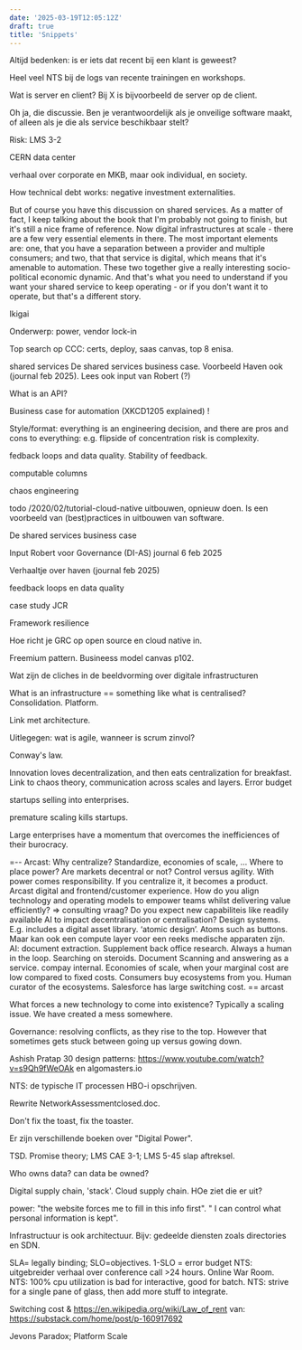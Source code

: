 ```yaml
---
date: '2025-03-19T12:05:12Z'
draft: true
title: 'Snippets'
---
```


Altijd bedenken: is er iets dat recent bij een klant is geweest?

Heel veel NTS bij de logs van recente trainingen en workshops.

Wat is server en client? Bij X is bijvoorbeeld de server op de client.

Oh ja, die discussie. Ben je verantwoordelijk als je onveilige software maakt, of alleen als je die als service beschikbaar stelt?

Risk: LMS 3-2

CERN data center

verhaal over corporate en MKB, maar ook individual, en society.

How technical debt works: negative investment externalities.

But of course you have this discussion on shared services. As a matter of fact, I keep talking about the book that I'm probably not going to finish, but it's still a nice frame of reference. Now digital infrastructures at scale - there are a few very essential elements in there. The most important elements are: one, that you have a separation between a provider and multiple consumers; and two, that that service is digital, which means that it's amenable to automation. These two together give a really interesting socio-political economic dynamic. And that's what you need to understand if you want your shared service to keep operating - or if you don't want it to operate, but that's a different story.

Ikigai

Onderwerp: power, vendor lock-in

Top search op CCC: certs, deploy, saas canvas, top 8 enisa.

shared services
De shared services business case. Voorbeeld Haven ook (journal feb 2025). Lees ook input van Robert (?)



What is an API?

Business case for automation (XKCD1205 explained) !

Style/format: everything is an engineering decision, and there are pros and cons to everything: e.g. flipside of concentration risk is complexity.

fedback loops and data quality. Stability of feedback.

computable columns

chaos engineering

todo /2020/02/tutorial-cloud-native uitbouwen, opnieuw doen. Is een voorbeeld van (best)practices in uitbouwen van software.

De shared services business case

Input Robert voor Governance (DI-AS) journal 6 feb 2025

Verhaaltje over haven (journal feb 2025)

feedback loops en data quality

case study JCR

Framework resilience

Hoe richt je GRC op open source en cloud native in.

Freemium pattern. Busineess model canvas p102.

Wat zijn de cliches in de beeldvorming over digitale infrastructuren

What is an infrastructure == something like what is centralised? Consolidation. Platform.

Link met architecture.

Uitlegegen: wat is agile, wanneer is scrum zinvol?

Conway's law.

Innovation loves decentralization, and then eats centralization for breakfast. Link to chaos theory, communication across scales and layers. Error budget

startups selling into enterprises.

premature scaling kills startups.

Large enterprises have a momentum that overcomes the inefficiences of their burocracy.

=-- Arcast:
Why centralize? Standardize, economies of scale, …
Where to place power?
Are markets decentral or not?
Control versus agility. With power comes responsibility.
If you centralize it, it becomes a product.
Arcast digital and frontend/customer experience.
How do you align technology and operating models to empower teams whilst delivering value efficiently? => consulting vraag?
Do you expect new capabiliteis like readily available AI to impact decentralisation or centralisation?
Design systems. E.g. includes a digital asset library. ‘atomic design’. Atoms such as buttons. Maar kan ook een compute layer voor een reeks medische apparaten zijn.
AI: document extraction. Supplement back office research. Always a human in the loop. Searching on steroids.
Document Scanning and answering as a service. compay internal.
Economies of scale, when your marginal cost are low compared to fixed costs.
Consumers buy ecosystems from you. Human curator of the ecosystems.
Salesforce has large switching cost.
== arcast

What forces a new technology to come into existence? Typically a scaling issue. We have created a mess somewhere.

Governance: resolving conflicts, as they rise to the top. However that sometimes gets stuck between going up versus gowing down.

Ashish Pratap 30 design patterns: https://www.youtube.com/watch?v=s9Qh9fWeOAk en algomasters.io

NTS: de typische IT processen HBO-i opschrijven.

Rewrite NetworkAssessmentclosed.doc.



Don't fix the toast, fix the toaster.

Er zijn verschillende boeken over "Digital Power".

TSD. Promise theory; LMS CAE 3-1; LMS 5-45 slap aftreksel.

Who owns data? can data be owned?

Digital supply chain, 'stack'. Cloud supply chain. HOe ziet die er uit?

power: "the website forces me to fill in this info first". " I can control what personal information is kept".

Infrastructuur is ook architectuur. Bijv: gedeelde diensten zoals directories en SDN.

SLA= legally binding; SLO=objectives. 1-SLO = error budget
NTS: uitgebreider verhaal over conference call >24 hours. Online War Room.
NTS: 100% cpu utilization is bad for interactive, good for batch.
NTS: strive for a single pane of glass, then add more stuff to integrate.


Switching cost & https://en.wikipedia.org/wiki/Law_of_rent
van: https://substack.com/home/post/p-160917692

Jevons Paradox; Platform Scale  
